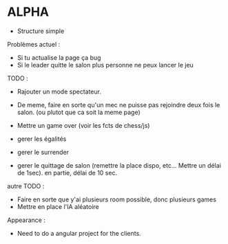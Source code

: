 ALPHA
===========

- Structure simple


Problèmes actuel :

- Si tu actualise la page ça bug
- Si le leader quitte le salon plus personne ne peux lancer le jeu

TODO :

- Rajouter un mode spectateur.
- De meme, faire en sorte qu'un mec ne puisse pas rejoindre deux fois le salon. (ou plutot que ca soit la meme page)


- Mettre un game over (voir les fcts de chess/js)
- gerer les égalités
- gerer le surrender
- gerer le quittage de salon (remettre la place dispo, etc... Mettre un délai de 1sec). en partie, délai de 10 sec.


autre TODO :
- Faire en sorte que y'ai plusieurs room possible, donc plusieurs games
- Mettre en place l'IA aléatoire

Appearance : 
- Need to do a angular project for the clients.